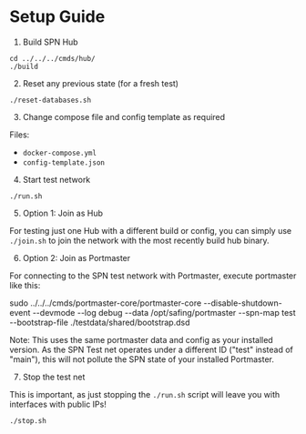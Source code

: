 # Setup Guide

1. Build SPN Hub

```
cd ../../../cmds/hub/
./build
```

2. Reset any previous state (for a fresh test)

```
./reset-databases.sh
```

3. Change compose file and config template as required

Files:
- `docker-compose.yml`
- `config-template.json`

4. Start test network

```
./run.sh
```

5. Option 1: Join as Hub

For testing just one Hub with a different build or config, you can simply use `./join.sh` to join the network with the most recently build hub binary.

6. Option 2: Join as Portmaster

For connecting to the SPN test network with Portmaster, execute portmaster like this:

sudo ../../../cmds/portmaster-core/portmaster-core --disable-shutdown-event --devmode --log debug --data /opt/safing/portmaster --spn-map test --bootstrap-file ./testdata/shared/bootstrap.dsd

Note:
This uses the same portmaster data and config as your installed version.
As the SPN Test net operates under a different ID ("test" instead of "main"), this will not pollute the SPN state of your installed Portmaster.

7. Stop the test net

This is important, as just stopping the `./run.sh` script will leave you with interfaces with public IPs!

```
./stop.sh
```
